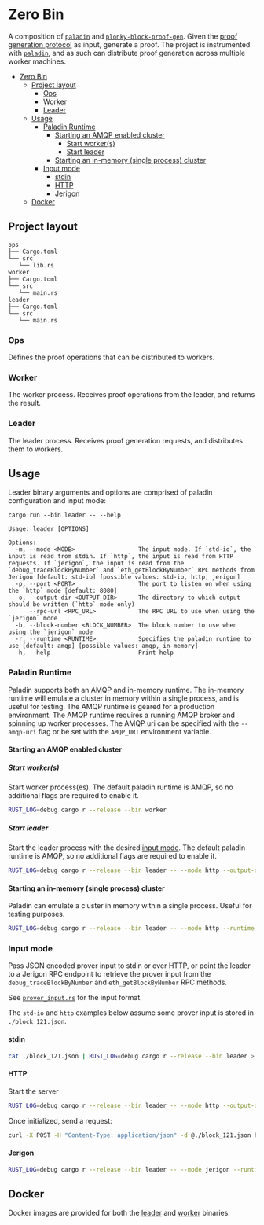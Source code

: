 # Zero Bin

A composition of [`paladin`](https://github.com/0xPolygonZero/paladin) and [`plonky-block-proof-gen`](https://github.com/0xPolygonZero/plonky-block-proof-gen). Given the [proof generation protocol](/leader/src/prover_input.rs) as input, generate a proof. The project is instrumented with [`paladin`](https://github.com/0xPolygonZero/paladin), and as such can distribute proof generation across multiple worker machines.

- [Zero Bin](#zero-bin)
  - [Project layout](#project-layout)
    - [Ops](#ops)
    - [Worker](#worker)
    - [Leader](#leader)
  - [Usage](#usage)
    - [Paladin Runtime](#paladin-runtime)
      - [Starting an AMQP enabled cluster](#starting-an-amqp-enabled-cluster)
        - [Start worker(s)](#start-workers)
        - [Start leader](#start-leader)
      - [Starting an in-memory (single process) cluster](#starting-an-in-memory-single-process-cluster)
    - [Input mode](#input-mode)
      - [stdin](#stdin)
      - [HTTP](#http)
      - [Jerigon](#jerigon)
  - [Docker](#docker)


## Project layout
```
ops
├── Cargo.toml
└── src
   └── lib.rs
worker
├── Cargo.toml
└── src
   └── main.rs
leader
├── Cargo.toml
└── src
   └── main.rs
```
### Ops
Defines the proof operations that can be distributed to workers.

### Worker
The worker process. Receives proof operations from the leader, and returns the result.

### Leader
The leader process. Receives proof generation requests, and distributes them to workers.

## Usage

Leader binary arguments and options are comprised of paladin configuration and input mode:
```
cargo run --bin leader -- --help

Usage: leader [OPTIONS]

Options:
  -m, --mode <MODE>                  The input mode. If `std-io`, the input is read from stdin. If `http`, the input is read from HTTP requests. If `jerigon`, the input is read from the `debug_traceBlockByNumber` and `eth_getBlockByNumber` RPC methods from Jerigon [default: std-io] [possible values: std-io, http, jerigon]
  -p, --port <PORT>                  The port to listen on when using the `http` mode [default: 8080]
  -o, --output-dir <OUTPUT_DIR>      The directory to which output should be written (`http` mode only)
      --rpc-url <RPC_URL>            The RPC URL to use when using the `jerigon` mode
  -b, --block-number <BLOCK_NUMBER>  The block number to use when using the `jerigon` mode
  -r, --runtime <RUNTIME>            Specifies the paladin runtime to use [default: amqp] [possible values: amqp, in-memory]
  -h, --help                         Print help
```

### Paladin Runtime

Paladin supports both an AMQP and in-memory runtime. The in-memory runtime will emulate a cluster in memory within a single process, and is useful for testing. The AMQP runtime is geared for a production environment. The AMQP runtime requires a running AMQP broker and spinning up worker processes. The AMQP uri can be specified with the `--amqp-uri` flag or be set with the `AMQP_URI` environment variable.

#### Starting an AMQP enabled cluster

##### Start worker(s)

Start worker process(es). The default paladin runtime is AMQP, so no additional flags are required to enable it.

```bash
RUST_LOG=debug cargo r --release --bin worker
```

##### Start leader

Start the leader process with the desired [input mode](#input-mode). The default paladin runtime is AMQP, so no additional flags are required to enable it.

```bash
RUST_LOG=debug cargo r --release --bin leader -- --mode http --output-dir ./output
```

#### Starting an in-memory (single process) cluster

Paladin can emulate a cluster in memory within a single process. Useful for testing purposes.

```bash
RUST_LOG=debug cargo r --release --bin leader -- --mode http --runtime in-memory --output-dir ./output
```

### Input mode
Pass JSON encoded prover input to stdin or over HTTP, or point the leader to a Jerigon RPC endpoint to retrieve the prover input from the `debug_traceBlockByNumber` and `eth_getBlockByNumber` RPC methods.

See [`prover_input.rs`](/leader/src/prover_input.rs) for the input format. 

The `std-io` and `http` examples below assume some prover input is stored in `./block_121.json`.

#### stdin

```bash
cat ./block_121.json | RUST_LOG=debug cargo r --release --bin leader > ./output/block_121.json
```

#### HTTP

Start the server
```bash
RUST_LOG=debug cargo r --release --bin leader -- --mode http --output-dir ./output
```

Once initialized, send a request:
```bash
curl -X POST -H "Content-Type: application/json" -d @./block_121.json http://localhost:8080/prove
```

#### Jerigon

```bash
RUST_LOG=debug cargo r --release --bin leader -- --mode jerigon --runtime in-memory --rpc-url <RPC_URL> --block-number 16 > ./output/block_16.json
```
## Docker

Docker images are provided for both the [leader](leader.Dockerfile) and [worker](worker.Dockerfile) binaries.